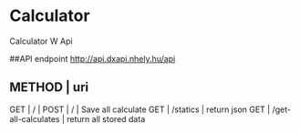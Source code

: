 # Calculator
Calculator W Api


##API endpoint http://api.dxapi.nhely.hu/api
<br>
## METHOD | uri
GET | / | 
POST | / | Save all calculate
GET | /statics | return json 
GET | /get-all-calculates | return all stored data 
